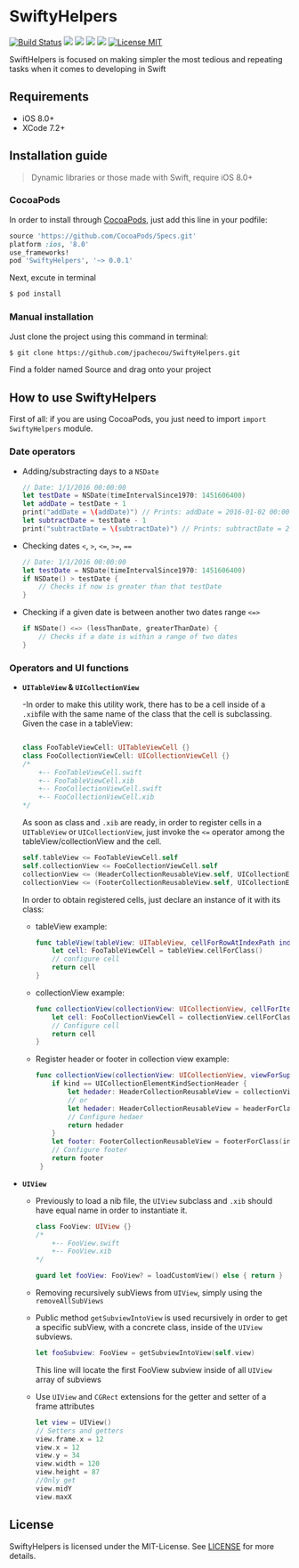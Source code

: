 # SwiftyHelpers

[![Build Status](https://travis-ci.org/jpachecou/SwiftyHelpers.svg?branch=master)](https://travis-ci.org/jpachecou/SwiftyHelpers)
[![](https://cocoapod-badges.herokuapp.com/v/SwiftyHelpers/badge.png)](https://cocoapods.org/pods/SwiftyHelpers)
![](https://cocoapod-badges.herokuapp.com/p/SwiftyHelpers/badge.png)
![](https://img.shields.io/badge/Swift-2.1-orange.svg)
[![](https://img.shields.io/cocoapods/metrics/doc-percent/SwiftyHelpers.svg)](http://cocoadocs.org/docsets/SwiftyHelpers/0.0.1/)
[![License MIT](https://img.shields.io/badge/license-MIT-blue.svg)](https://github.com/jpachecou/SwiftyHelpers/blob/master/LICENSE.md)

SwiftHelpers is focused on making simpler the most tedious and repeating tasks when it comes to developing in Swift

## Requirements

- iOS 8.0+
- XCode 7.2+

## Installation guide
> Dynamic libraries or those made with Swift, require iOS 8.0+

### CocoaPods
In order to install through [CocoaPods](http://cocoapods.org), just add this line in your podfile:

```ruby
source 'https://github.com/CocoaPods/Specs.git'
platform :ios, '8.0'
use_frameworks!
pod 'SwiftyHelpers', '~> 0.0.1'
```

Next, excute in terminal 


```bash
$ pod install
```

### Manual installation
Just clone the project using this command in terminal:

```bash
$ git clone https://github.com/jpachecou/SwiftyHelpers.git
```

Find a folder named Source and drag onto your project


## How to use SwiftyHelpers
First of all: if you are using CocoaPods, you just need to import `import SwiftyHelpers` module.



### Date operators 

- Adding/substracting days to a `NSDate`

  	```swift
  	// Date: 1/1/2016 00:00:00
  	let testDate = NSDate(timeIntervalSince1970: 1451606400)
  	let addDate = testDate + 1
  	print("addDate = \(addDate)") // Prints: addDate = 2016-01-02 00:00:00 +0000
  	let subtractDate = testDate - 1
  	print("subtractDate = \(subtractDate)") // Prints: subtractDate = 2015-12-31 00:00:00 +0000
  	```
  	
- Checking dates `<`, `>`, `<=`, `>=`, `==`
  
  	```swift
  	// Date: 1/1/2016 00:00:00
 	let testDate = NSDate(timeIntervalSince1970: 1451606400)
  	if NSDate() > testDate {
  		// Checks if now is greater than that testDate
  	}
  	```
- Checking if a given date is between another two dates range `<=>`

  	```swift
  	if NSDate() <=> (lessThanDate, greaterThanDate) {
  		// Checks if a date is within a range of two dates
  	}
  	```
  
### Operators and UI functions

- **`UITableView` & `UICollectionView`**

	-In order to make this utility work, there has to be a cell inside of a `.xib`file with the same name of the class that the cell is subclassing. Given the case in a tableView:
	 
	
	```swift
	
	class FooTableViewCell: UITableViewCell {}
	class FooCollectionViewCell: UICollectionViewCell {}
	/*
		+-- FooTableViewCell.swift
		+-- FooTableViewCell.xib
		+-- FooCollectionViewCell.swift
		+-- FooCollectionViewCell.xib
	*/
	```
	
	As soon as class and `.xib` are ready, in order to register cells in a `UITableView` or `UICollectionView`, just invoke the `<=` operator among the tableView/collectionView and the cell.
	
	```swift
	self.tableView <= FooTableViewCell.self
	self.collectionView <= FooCollectionViewCell.self
	collectionView <= (HeaderCollectionReusableView.self, UICollectionElementKindSectionHeader)
   collectionView <= (FooterCollectionReusableView.self, UICollectionElementKindSectionFooter)
	```
		
	In order to obtain registered cells, just declare an instance of it with its class:
	
	- tableView example:
	
		```swift
		func tableView(tableView: UITableView, cellForRowAtIndexPath indexPath: NSIndexPath) -> UITableViewCell {
	   		let cell: FooTableViewCell = tableView.cellForClass()
	   		// configure cell
	   		return cell
	   }
		```
	- collectionView example:
	
		```swift
	    func collectionView(collectionView: UICollectionView, cellForItemAtIndexPath indexPath: NSIndexPath) -> UICollectionViewCell {
	        let cell: FooCollectionViewCell = collectionView.cellForClass(indexPath)
	        // Configure cell
	        return cell
	    }
		```
	- Register header or footer in collection view example:
		
		```swift
        func collectionView(collectionView: UICollectionView, viewForSupplementaryElementOfKind kind: String, atIndexPath indexPath: NSIndexPath) -> UICollectionReusableView {
        	if kind == UICollectionElementKindSectionHeader {
            	let hedader: HeaderCollectionReusableView = collectionView.supplementaryViewForClass(indexPath, kind: kind)
            	// or
            	let hedader: HeaderCollectionReusableView = headerForClass(indexPath)
            	// Configure hedaer
            	return hedader
        	}
        	let footer: FooterCollectionReusableView = footerForClass(indexPath)
        	// Configure footer
        	return footer
    	 }
		```
- **`UIView`**

	- Previously to load a nib file, the `UIView` subclass and `.xib` should have equal name in order to instantiate it.
	
		```swift
		class FooView: UIView {} 
		/*
			+-- FooView.swift
			+-- FooView.xib
		*/
		
		guard let fooView: FooView? = loadCustomView() else { return } 
		```
		
	- Removing recursively subViews from `UIView`, simply using the `removeAllSubViews`

	- Public method `getSubviewIntoView` is used recursively in order to get a specific subView, with a concrete class, inside of the `UIView` subviews.
	
		```swift
		let fooSubview: FooView = getSubviewIntoView(self.view)
		```
		This line will locate the first FooView subview inside of all `UIView` array of subviews
		

	- Use `UIView` and `CGRect` extensions for the getter and setter of a frame attributes
	
		```swift
		let view = UIView()
		// Setters and getters
		view.frame.x = 12
		view.x = 12
		view.y = 34
		view.width = 120
		view.height = 87
		//Only get
		view.midY
		view.maxX
		```
	
	
## License

SwiftyHelpers is licensed under the MIT-License. See [LICENSE](https://github.com/jpachecou/SwiftyHelpers/blob/master/LICENSE.md) for more details.



